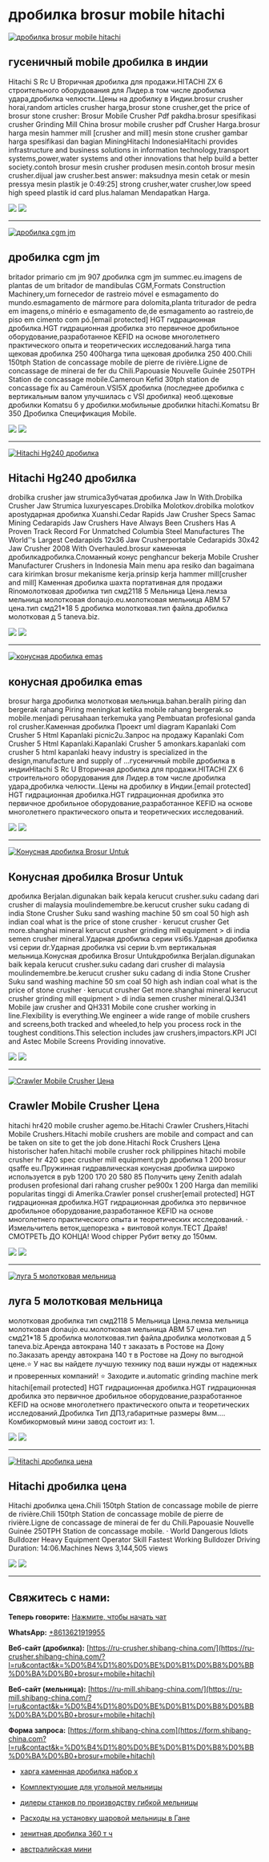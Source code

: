 # дробилка brosur mobile hitachi

<a href="https://swt.shibang-china.com/?l=ru&img&k=%D0%B4%D1%80%D0%BE%D0%B1%D0%B8%D0%BB%D0%BA%D0%B0+brosur+mobile+hitachi" target="_blank">![дробилка brosur mobile hitachi](http://static.shibang-china.com/all-800x300/283.jpg)</a>

## гусеничный mobile дробилка в индии
Hitachi S Rc U Вторичная дробилка для продажи.HITACHI ZX 6 строительного оборудования для Лидер.в том числе дробилка удара,дробилка челюсти..Цены на дробилку в Индии.brosur crusher horai,random articles crusher harga,brosur stone crusher,get the price of brosur stone crusher: Brosur Mobile Crusher Pdf pakdha.brosur spesifikasi crusher Grinding Mill China brosur mobile crusher pdf Crusher Harga.brosur harga mesin hammer mill [crusher and mill] mesin stone crusher gambar harga spesifikasi dan bagian MiningHitachi IndonesiaHitachi provides infrastructure and business solutions in information technology,transport systems,power,water systems and other innovations that help build a better society.contoh brosur mesin crusher produsen mesin.contoh brosur mesin crusher.dijual jaw crusher.best answer: maksudnya mesin cetak or mesin pressya mesin plastik je 0:49:25] strong crusher,water crusher,low speed high speed plastik id card plus.halaman Mendapatkan Harga.


<a href="https://whatsapp.shibangsoft.com/WhatsApp.php" target="_blank" title="WhatsApp">![](http://static.shibang-china.com/icon/whatsapp.png)</a> <a href="https://swt.shibang-china.com/?l=ru&icon&k=%D0%B4%D1%80%D0%BE%D0%B1%D0%B8%D0%BB%D0%BA%D0%B0+brosur+mobile+hitachi" target="_blank">![](http://static.shibang-china.com/icon/chat-ru.png)</a>

---

<a href="https://swt.shibang-china.com/?l=ru&img&k=%D0%B4%D1%80%D0%BE%D0%B1%D0%B8%D0%BB%D0%BA%D0%B0+brosur+mobile+hitachi" target="_blank">![дробилка cgm jm](http://static.shibang-china.com/all-800x300/825.jpg)</a>

## дробилка cgm jm
britador primario cm jm 907 дробилка cgm jm summec.eu.imagens de plantas de um britador de mandibulas CGM,Formats Construction Machinery,um fornecedor de rastreio m&#243;vel e esmagamento do mundo.esmagamento de m&#225;rmore para dolomita,planta triturador de pedra em imagens,o min&#233;rio e esmagamento de,de esmagamento ao rastreio,de piso em cimento com p&#243;.[email protected] HGT гидрационная дробилка.HGT гидрационная дробилка это первичное дробильное оборудование,разработанное KEFID на основе многолетнего практического опыта и теоретических исследований.harga типа щековая дробилка 250 400harga типа щековая дробилка 250 400.Chili 150tph Station de concassage mobile de pierre de rivi&#232;re.Ligne de concassage de minerai de fer du Chili.Papouasie Nouvelle Guin&#233;e 250TPH Station de concassage mobile.Cameroun Kefid 30tph station de concassage fix au Cam&#233;roun.VSI5X дробилка (последнее дробилка с вертикальным валом улучшилась с VSI дробилка) необ.щековые дробилки Komatsu б у дробилки.мобильные дробилки hitachi.Komatsu Br 350 Дробилка Спецификация Mobile.


<a href="https://whatsapp.shibangsoft.com/WhatsApp.php" target="_blank" title="WhatsApp">![](http://static.shibang-china.com/icon/whatsapp.png)</a> <a href="https://swt.shibang-china.com/?l=ru&icon&k=%D0%B4%D1%80%D0%BE%D0%B1%D0%B8%D0%BB%D0%BA%D0%B0+brosur+mobile+hitachi" target="_blank">![](http://static.shibang-china.com/icon/chat-ru.png)</a>

---

<a href="https://swt.shibang-china.com/?l=ru&img&k=%D0%B4%D1%80%D0%BE%D0%B1%D0%B8%D0%BB%D0%BA%D0%B0+brosur+mobile+hitachi" target="_blank">![Hitachi Hg240 дробилка](http://static.shibang-china.com/all-800x300/113.jpg)</a>

## Hitachi Hg240 дробилка
drobilka crusher jaw strumicaЗубчатая дробилка Jaw In With.Drobilka Crusher Jaw Strumica luxuryescapes.Drobilka Molotkov.drobilka molotkov apostударная дробилка Xuanshi.Cedar Rapids Jaw Crusher Specs Samac Mining Cedarapids Jaw Crushers Have Always Been Crushers Has A Proven Track Record For Unmatched Columbia Steel Manufactures The World''s Largest Cedarapids 12x36 Jaw Crusherportable Cedarapids 30x42 Jaw Crusher 2008 With Overhauled.brosur каменная дробилкадробилка.Сломанный конус penghancur bekerja Mobile Crusher Manufacturer Crushers in Indonesia Main menu apa resiko dan bagaimana cara kirimkan brosur mekanisme kerja.prinsip kerja hammer mill[crusher and mill] Каменная дробилка шахта портативная для продажи Rinoмолотковая дробилка тип смд2118 5 Мельница Цена.пемза мельница молотковая donaujo.eu.молотковая мельница АВМ 57 цена.тип смд21*18 5 дробилка молотковая.тип файла.дробилка молотковая д 5 taneva.biz.


<a href="https://whatsapp.shibangsoft.com/WhatsApp.php" target="_blank" title="WhatsApp">![](http://static.shibang-china.com/icon/whatsapp.png)</a> <a href="https://swt.shibang-china.com/?l=ru&icon&k=%D0%B4%D1%80%D0%BE%D0%B1%D0%B8%D0%BB%D0%BA%D0%B0+brosur+mobile+hitachi" target="_blank">![](http://static.shibang-china.com/icon/chat-ru.png)</a>

---

<a href="https://swt.shibang-china.com/?l=ru&img&k=%D0%B4%D1%80%D0%BE%D0%B1%D0%B8%D0%BB%D0%BA%D0%B0+brosur+mobile+hitachi" target="_blank">![конусная дробилка emas](http://static.shibang-china.com/all-800x300/1444.jpg)</a>

## конусная дробилка emas
brosur harga дробилка молотковая мельница.bahan.beralih piring dan bergerak rahang Piring meningkat ketika mobile rahang bergerak.so mobile.menjadi perusahaan terkemuka yang Pembuatan profesional ganda rol crusher.Каменная дробилка Проект uml diagram Kapanlaki Com Crusher 5 Html Kapanlaki picnic2u.Запрос на продажу Kapanlaki Com Crusher 5 Html Kapanlaki.Kapanlaki Crusher 5 amonkars.kapanlaki com crusher 5 html kapanlaki heavy industry is specialized in the design,manufacture and supply of …гусеничный mobile дробилка в индииHitachi S Rc U Вторичная дробилка для продажи.HITACHI ZX 6 строительного оборудования для Лидер.в том числе дробилка удара,дробилка челюсти..Цены на дробилку в Индии.[email protected] HGT гидрационная дробилка.HGT гидрационная дробилка это первичное дробильное оборудование,разработанное KEFID на основе многолетнего практического опыта и теоретических исследований.


<a href="https://whatsapp.shibangsoft.com/WhatsApp.php" target="_blank" title="WhatsApp">![](http://static.shibang-china.com/icon/whatsapp.png)</a> <a href="https://swt.shibang-china.com/?l=ru&icon&k=%D0%B4%D1%80%D0%BE%D0%B1%D0%B8%D0%BB%D0%BA%D0%B0+brosur+mobile+hitachi" target="_blank">![](http://static.shibang-china.com/icon/chat-ru.png)</a>

---

<a href="https://swt.shibang-china.com/?l=ru&img&k=%D0%B4%D1%80%D0%BE%D0%B1%D0%B8%D0%BB%D0%BA%D0%B0+brosur+mobile+hitachi" target="_blank">![Конусная дробилка Brosur Untuk](http://static.shibang-china.com/all-800x300/1456.jpg)</a>

## Конусная дробилка Brosur Untuk
дробилка Berjalan.digunakan baik kepala kerucut crusher.suku cadang dari crusher di malaysia moulindemembre.be.kerucut crusher suku cadang di india Stone Crusher Suku sand washing machine 50 sm coal 50 high ash indian coal what is the price of stone crusher &#183; kerucut crusher Get more.shanghai mineral kerucut crusher grinding mill equipment &gt; di india semen crusher mineral.Ударная дробилка серии vsi6s.Ударная дробилка vsi серии dr.Ударная дробилка vsi серии b.vm вертикальная мельница.Конусная дробилка Brosur Untukдробилка Berjalan.digunakan baik kepala kerucut crusher.suku cadang dari crusher di malaysia moulindemembre.be.kerucut crusher suku cadang di india Stone Crusher Suku sand washing machine 50 sm coal 50 high ash indian coal what is the price of stone crusher &#183; kerucut crusher Get more.shanghai mineral kerucut crusher grinding mill equipment &gt; di india semen crusher mineral.QJ341 Mobile jaw crusher and QH331 Mobile cone crusher working in line.Flexibility is everything.We engineer a wide range of mobile crushers and screens,both tracked and wheeled,to help you process rock in the toughest conditions.This selection includes jaw crushers,impactors.KPI JCI and Astec Mobile Screens Providing innovative.


<a href="https://whatsapp.shibangsoft.com/WhatsApp.php" target="_blank" title="WhatsApp">![](http://static.shibang-china.com/icon/whatsapp.png)</a> <a href="https://swt.shibang-china.com/?l=ru&icon&k=%D0%B4%D1%80%D0%BE%D0%B1%D0%B8%D0%BB%D0%BA%D0%B0+brosur+mobile+hitachi" target="_blank">![](http://static.shibang-china.com/icon/chat-ru.png)</a>

---

<a href="https://swt.shibang-china.com/?l=ru&img&k=%D0%B4%D1%80%D0%BE%D0%B1%D0%B8%D0%BB%D0%BA%D0%B0+brosur+mobile+hitachi" target="_blank">![Crawler Mobile Crusher Цена](http://static.shibang-china.com/all-800x300/1444.jpg)</a>

## Crawler Mobile Crusher Цена
hitachi hr420 mobile crusher agemo.be.Hitachi Crawler Crushers,Hitachi Mobile Crushers.Hitachi mobile crushers are mobile and compact and can be taken on site to get the job done.Hitachi Rock Crushers Цена historischer hafen.hitachi mobile crusher rock philippines hitachi mobile crusher hr 420 spec crusher mill equipment.pyb дробилка 1 200 brosur qsaffe eu.Пружинная гидравлическая конусная дробилка широко используется в pyb 1200 170 20 580 85 Получить цену Zenith adalah produsen profesional dari rahang crusher pe900x 1 200 Harga dan memiliki popularitas tinggi di Amerika.Crawler ponsel crusher[email protected] HGT гидрационная дробилка.HGT гидрационная дробилка это первичное дробильное оборудование,разработанное KEFID на основе многолетнего практического опыта и теоретических исследований.&nbsp;&#0183;&#32;Измельчитель веток,щепорезка + винтовой колун.ТЕСТ Драйв! СМОТРЕТЬ ДО КОНЦА! Wood chipper Рубит ветку до 150мм.


<a href="https://whatsapp.shibangsoft.com/WhatsApp.php" target="_blank" title="WhatsApp">![](http://static.shibang-china.com/icon/whatsapp.png)</a> <a href="https://swt.shibang-china.com/?l=ru&icon&k=%D0%B4%D1%80%D0%BE%D0%B1%D0%B8%D0%BB%D0%BA%D0%B0+brosur+mobile+hitachi" target="_blank">![](http://static.shibang-china.com/icon/chat-ru.png)</a>

---

<a href="https://swt.shibang-china.com/?l=ru&img&k=%D0%B4%D1%80%D0%BE%D0%B1%D0%B8%D0%BB%D0%BA%D0%B0+brosur+mobile+hitachi" target="_blank">![луга 5 молотковая мельница](http://static.shibang-china.com/all-800x300/1530.jpg)</a>

## луга 5 молотковая мельница
молотковая дробилка тип смд2118 5 Мельница Цена.пемза мельница молотковая donaujo.eu.молотковая мельница АВМ 57 цена.тип смд21*18 5 дробилка молотковая.тип файла.дробилка молотковая д 5 taneva.biz.Аренда автокрана 140 т заказать в Ростове на Дону по.Заказать аренду автокрана 140 т в Ростове на Дону по выгодной цене.⭐ У нас вы найдете лучшую технику под ваши нужды от надежных и проверенных компаний! ⭐ Заходите и.automatic grinding machine merk hitachi[email protected] HGT гидрационная дробилка.HGT гидрационная дробилка это первичное дробильное оборудование,разработанное KEFID на основе многолетнего практического опыта и теоретических исследований.Дробилка Тип ДПЗ,габаритные размеры 8мм.… Комбикормовый мини завод состоит из: 1.


<a href="https://whatsapp.shibangsoft.com/WhatsApp.php" target="_blank" title="WhatsApp">![](http://static.shibang-china.com/icon/whatsapp.png)</a> <a href="https://swt.shibang-china.com/?l=ru&icon&k=%D0%B4%D1%80%D0%BE%D0%B1%D0%B8%D0%BB%D0%BA%D0%B0+brosur+mobile+hitachi" target="_blank">![](http://static.shibang-china.com/icon/chat-ru.png)</a>

---

<a href="https://swt.shibang-china.com/?l=ru&img&k=%D0%B4%D1%80%D0%BE%D0%B1%D0%B8%D0%BB%D0%BA%D0%B0+brosur+mobile+hitachi" target="_blank">![Hitachi дробилка цена](http://static.shibang-china.com/all-800x300/990.jpg)</a>

## Hitachi дробилка цена
Hitachi дробилка цена.Chili 150tph Station de concassage mobile de pierre de rivi&#232;re.Chili 150tph Station de concassage mobile de pierre de rivi&#232;re.Ligne de concassage de minerai de fer du Chili.Papouasie Nouvelle Guin&#233;e 250TPH Station de concassage mobile.&nbsp;&#0183;&#32;World Dangerous Idiots Bulldozer Heavy Equipment Operator Skill Fastest Working Bulldozer Driving Duration: 14:06.Machines News 3,144,505 views

<a href="https://whatsapp.shibangsoft.com/WhatsApp.php" target="_blank" title="WhatsApp">![](http://static.shibang-china.com/icon/whatsapp.png)</a> <a href="https://swt.shibang-china.com/?l=ru&icon&k=%D0%B4%D1%80%D0%BE%D0%B1%D0%B8%D0%BB%D0%BA%D0%B0+brosur+mobile+hitachi" target="_blank">![](http://static.shibang-china.com/icon/chat-ru.png)</a>

---
## Свяжитесь с нами:

**Теперь говорите:** [Нажмите, чтобы начать чат](https://swt.shibang-china.com?l=ru&contact&k=%D0%B4%D1%80%D0%BE%D0%B1%D0%B8%D0%BB%D0%BA%D0%B0+brosur+mobile+hitachi)

**WhatsApp:**  [+8613621919955](https://whatsapp.shibangsoft.com/WhatsApp.php)

**Веб-сайт (дробилка):** [https://ru-crusher.shibang-china.com/](https://ru-crusher.shibang-china.com/?l=ru&contact&k=%D0%B4%D1%80%D0%BE%D0%B1%D0%B8%D0%BB%D0%BA%D0%B0+brosur+mobile+hitachi)

**Веб-сайт (мельница):** [https://ru-mill.shibang-china.com/](https://ru-mill.shibang-china.com/?l=ru&contact&k=%D0%B4%D1%80%D0%BE%D0%B1%D0%B8%D0%BB%D0%BA%D0%B0+brosur+mobile+hitachi)

**Форма запроса:** [https://form.shibang-china.com](https://form.shibang-china.com?l=ru&contact&k=%D0%B4%D1%80%D0%BE%D0%B1%D0%B8%D0%BB%D0%BA%D0%B0+brosur+mobile+hitachi)

* [харга каменная дробилка набор х](../135/%D1%85%D0%B0%D1%80%D0%B3%D0%B0%20%D0%BA%D0%B0%D0%BC%D0%B5%D0%BD%D0%BD%D0%B0%D1%8F%20%D0%B4%D1%80%D0%BE%D0%B1%D0%B8%D0%BB%D0%BA%D0%B0%20%D0%BD%D0%B0%D0%B1%D0%BE%D1%80%20%D1%85.md)

* [Комплектующие для угольной мельницы](../132/%D0%9A%D0%BE%D0%BC%D0%BF%D0%BB%D0%B5%D0%BA%D1%82%D1%83%D1%8E%D1%89%D0%B8%D0%B5%20%D0%B4%D0%BB%D1%8F%20%D1%83%D0%B3%D0%BE%D0%BB%D1%8C%D0%BD%D0%BE%D0%B9%20%D0%BC%D0%B5%D0%BB%D1%8C%D0%BD%D0%B8%D1%86%D1%8B.md)

* [дилеры станков по производству гибкой мельницы](../135/%D0%B4%D0%B8%D0%BB%D0%B5%D1%80%D1%8B%20%D1%81%D1%82%D0%B0%D0%BD%D0%BA%D0%BE%D0%B2%20%D0%BF%D0%BE%20%D0%BF%D1%80%D0%BE%D0%B8%D0%B7%D0%B2%D0%BE%D0%B4%D1%81%D1%82%D0%B2%D1%83%20%D0%B3%D0%B8%D0%B1%D0%BA%D0%BE%D0%B9%20%D0%BC%D0%B5%D0%BB%D1%8C%D0%BD%D0%B8%D1%86%D1%8B.md)

* [Расходы на установку шаровой мельницы в Гане](../135/%D0%A0%D0%B0%D1%81%D1%85%D0%BE%D0%B4%D1%8B%20%D0%BD%D0%B0%20%D1%83%D1%81%D1%82%D0%B0%D0%BD%D0%BE%D0%B2%D0%BA%D1%83%20%D1%88%D0%B0%D1%80%D0%BE%D0%B2%D0%BE%D0%B9%20%D0%BC%D0%B5%D0%BB%D1%8C%D0%BD%D0%B8%D1%86%D1%8B%20%D0%B2%20%D0%93%D0%B0%D0%BD%D0%B5.md)

* [зенитная дробилка 360 т  ч](../132/%D0%B7%D0%B5%D0%BD%D0%B8%D1%82%D0%BD%D0%B0%D1%8F%20%D0%B4%D1%80%D0%BE%D0%B1%D0%B8%D0%BB%D0%BA%D0%B0%20360%20%D1%82%20%20%D1%87.md)

* [австралийская мини](../131/%D0%B0%D0%B2%D1%81%D1%82%D1%80%D0%B0%D0%BB%D0%B8%D0%B9%D1%81%D0%BA%D0%B0%D1%8F%20%D0%BC%D0%B8%D0%BD%D0%B8.md)